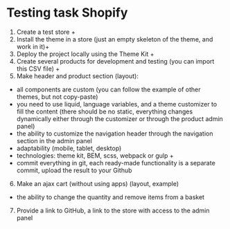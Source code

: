# Testing task Shopify
1. Create a test store +
2. Install the theme in a store (just an empty skeleton of the theme, and work in it)+
3. Deploy the project locally using the Theme Kit +
4. Create several products for development and testing (you can import this CSV file) +
5. Make header and product section (layout):
- all components are custom (you can follow the example of other themes, but not copy-paste)
- you need to use liquid, language variables, and a theme customizer to fill the content (there should be no static, everything changes dynamically either through the customizer or through the product admin panel)
- the ability to customize the navigation header through the navigation section in the admin panel
- adaptability (mobile, tablet, desktop)
- technologies: theme kit, BEM, scss, webpack or gulp +
- commit everything in git, each ready-made functionality is a separate commit, upload the result to your Github
6. Make an ajax cart (without using apps) (layout, example)
- the ability to change the quantity and remove items from a basket
7. Provide a link to GitHub, a link to the store with access to the admin panel